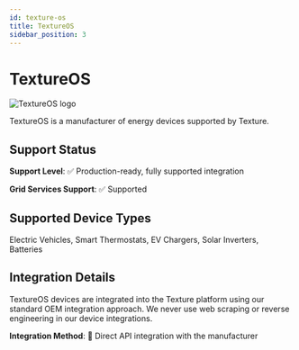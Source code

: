 ```yaml
---
id: texture-os
title: TextureOS
sidebar_position: 3
---
```


# TextureOS

<div style={{ textAlign: 'center', margin: '20px 0' }}>
  <img 
    src="https://device.cms.texture.energy/logo/Texture%20Vector%20Icon.svg" 
    alt="TextureOS logo" 
    style={{ maxWidth: '200px', maxHeight: '150px' }}
  />
</div>

TextureOS is a manufacturer of energy devices supported by Texture.



## Support Status

**Support Level**: ✅ Production-ready, fully supported integration

**Grid Services Support**: ✅ Supported

## Supported Device Types

Electric Vehicles, Smart Thermostats, EV Chargers, Solar Inverters, Batteries

## Integration Details

TextureOS devices are integrated into the Texture platform using our standard OEM integration approach. We never use web scraping or reverse engineering in our device integrations.

**Integration Method**: 🔌 Direct API integration with the manufacturer



